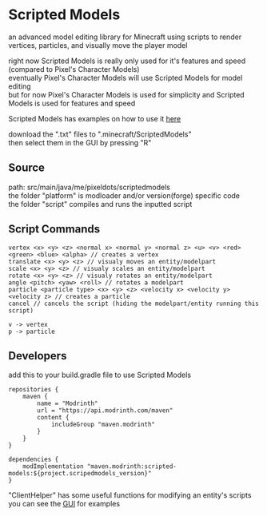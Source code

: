 # Scripted Models

an advanced model editing library for Minecraft
using scripts to render vertices, particles, and visually move the player model

right now Scripted Models is really only used for it's features and speed (compared to Pixel's Character Models)  
eventually Pixel's Character Models will use Scripted Models for model editing  
but for now Pixel's Character Models is used for simplicity and Scripted Models is used for features and speed

Scripted Models has examples on how to use it
[here](https://github.com/PixelDoted/Scripted-Models/tree/master/examples)

download the ".txt" files to ".minecraft/ScriptedModels"  
then select them in the GUI by pressing "R"

## Source

path: src/main/java/me/pixeldots/scriptedmodels  
the folder "platform" is modloader and/or version(forge) specific code  
the folder "script" compiles and runs the inputted script

## Script Commands

```
vertex <x> <y> <z> <normal x> <normal y> <normal z> <u> <v> <red> <green> <blue> <alpha> // creates a vertex
translate <x> <y> <z> // visualy moves an entity/modelpart
scale <x> <y> <z> // visualy scales an entity/modelpart
rotate <x> <y> <z> // visualy rotates an entity/modelpart
angle <pitch> <yaw> <roll> // rotates a modelpart
particle <particle type> <x> <y> <z> <velocity x> <velocity y> <velocity z> // creates a particle
cancel // cancels the script (hiding the modelpart/entity running this script)

v -> vertex
p -> particle
```

## Developers

add this to your build.gradle file to use Scripted Models
```
repositories {
    maven {
		name = "Modrinth"
		url = "https://api.modrinth.com/maven"
		content {
			includeGroup "maven.modrinth"
		}
	}
}

dependencies {
	modImplementation "maven.modrinth:scripted-models:${project.scripedmodels_version}"
}
```

"ClientHelper" has some useful functions for modifying an entity's scripts  
you can see the [GUI](https://github.com/PixelDoted/Scripted-Models/blob/master/src/main/java/me/pixeldots/scriptedmodels/platform/other/ScriptedModelsGUI.java) for examples